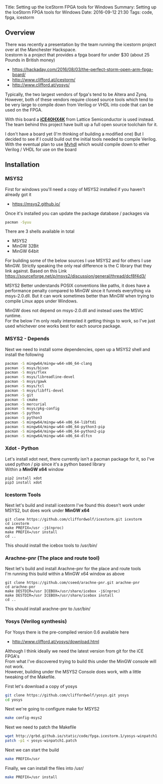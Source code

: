 Title: Setting up the IceStorm FPGA tools for Windows
Summary: Setting up the IceStorm FPGA tools for Windows
Date: 2016-09-12 21:30
Tags: code, fpga, icestorm

## Overview

There was recently a presentation by the team running the icestorm project over at the Manchester Hackspace. <br>
Icestorm is a project that provides a fpga board for under $30 (about 25 Pounds in British money) 

  * <https://hackaday.com/2016/08/03/the-perfect-storm-open-arm-fpga-board/>
  * <http://www.clifford.at/icestorm/>
  * <http://www.clifford.at/yosys/>

Typically, the two largest vendors of fpga's tend to be Altera and Zynq.
However, both of these vendors require closed source tools which tend to be very large to compile down from Verilog or VHDL
into code that can be used on the FPGA.

With this board a **[iCE40HX4K](http://www.farnell.com/datasheets/1673535.pdf)** from Lattice Semiconductor is used instead. <br>
The team behind this project have built up a full open source toolchain for it.

I don't have a board yet (I'm thinking of building a modified one)
But I decided to see if I could build out the initial tools needed to compile Verilog.
With the eventual plan to use [Myhdl](http://www.myhdl.org/) which would compile down to ether Verilog / VHDL for use on the board


## Installation

### MSYS2

First for windows you'll need a copy of MSYS2 installed if you haven't already got it

  * <https://msys2.github.io/>

Once it's installed you can update the package database / packages via

``` sh
pacman -Syuu
```

There are 3 shells available in total

  * MSYS2
  * MinGW 32Bit
  * MinGW 64bit

For building some of the below sources I use MSYS2 and for others I use MinGW.
Strictly speaking the only real difference is the C library that they link against.
Based on this Link <https://sourceforge.net/p/msys2/discussion/general/thread/dcf8f4d3/>

MSYS2 Better understands POSIX conventions like paths, it does have a performance penalty compared to MinGW
since it funnels everything via msys-2.0.dll. But it can work sometimes better than MinGW when trying to compile Linux apps under Windows.

MinGW does not depend on msys-2.0.dll and instead uses the MSVC runtime. <br>
For the below I'm only really interested it getting things to work, so I've just used whichever one works best for each source package.


### MSYS2 - Depends

Next we need to install some dependencies, open up a MSYS2 shell and install the following

```sh
pacman -S mingw64/mingw-w64-x86_64-clang
pacman -S msys/bison
pacman -S msys/flex
pacman -S msys/libreadline-devel
pacman -S msys/gawk
pacman -S msys/tcl
pacman -S msys/libffi-devel
pacman -S git
pacman -S cmake
pacman -S mercurial
pacman -S msys/pkg-config
pacman -S python
pacman -S python3
pacman -S mingw64/mingw-w64-x86_64-libftdi
pacman -S mingw64/mingw-w64-x86_64-python3-pip
pacman -S mingw64/mingw-w64-x86_64-python2-pip
pacman -S mingw64/mingw-w64-x86_64-dlfcn
```


### Xdot - Python

Let's install xdot next, there currently isn't a pacman package for it, so I've used python / pip since it's a python based library <br>
Within a **MinGW x64** window
```
pip2 install xdot
pip3 install xdot
```


### Icestorm Tools

Next let's build and install icestorm
I've found this doesn't work under MSYS2, but does work under **MinGW x64**

```
git clone https://github.com/cliffordwolf/icestorm.git icestorm
cd icestorm
make PREFIX=/usr -j$(nproc)
make PREFIX=/usr install
cd ..
```
This should install the icebox tools to /usr/bin/


### Arachne-pnr (The place and route tool)

Next let's build and install Arachne-pnr for the place and route tools <br>
I'm running this build within a MinGW x64 window as above
```
git clone https://github.com/cseed/arachne-pnr.git arachne-pnr
cd arachne-pnr
make DESTDIR=/usr ICEBOX=/usr/share/icebox -j$(nproc)
make DESTDIR=/usr ICEBOX=/usr/share/icebox install
cd ..
```
This should install arachne-pnr to /usr/bin/


### Yosys (Verilog synthesis)

For Yosys there is the pre-compiled version 0.6 available here

  * <http://www.clifford.at/yosys/download.html>

Although I think ideally we need the latest version from git for the iCE FPGA's <br>
From what I've discovered trying to build this under the MinGW console will not work. <br>
However, building under the MSYS2 Console does work, with a little tweaking of the Makefile.

First let's download a copy of yosys
```sh
git clone https://github.com/cliffordwolf/yosys.git yosys
cd yosys
```

Next we're going to configure make for MSYS2
```sh
make config-msys2
```

Next we need to patch the Makefile
```sh
wget http://grbd.github.io/static/code/fpga.icestorm.1/yosys-winpatch1.patch
patch -p1 < yosys-winpatch1.patch
```

Next we can start the build
```sh
make PREFIX=/usr
```

Finally, we can install the files into /usr/
```sh
make PREFIX=/usr install
```
